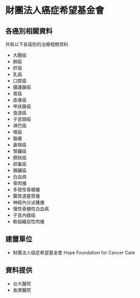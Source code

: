 # 財團法人癌症希望基金會

## 各癌別相關資料

共有以下各癌別的治療相關資料

* 大腸癌
* 肺癌
* 肝癌
* 乳癌
* 口腔癌
* 攝護腺癌
* 胃癌
* 皮膚癌
* 甲狀腺癌
* 食道癌
* 子宮頸癌
* 淋巴癌
* 喉癌
* 腦瘤
* 鼻咽癌
* 腎臟癌
* 膀胱癌
* 卵巢癌
* 胰臟癌
* 白血病
* 骨肉瘤
* 多發性骨髓瘤
* 腸胃道基質瘤
* 神經內分泌腫瘤
* 慢性骨髓性白血病
* 子宮內膜癌
* 軟組織惡性肉瘤

## 建置單位

* 財團法人癌症希望基金會 Hope Foundation for Cancer Care

## 資料提供

* 台大醫院
* 長庚醫院
